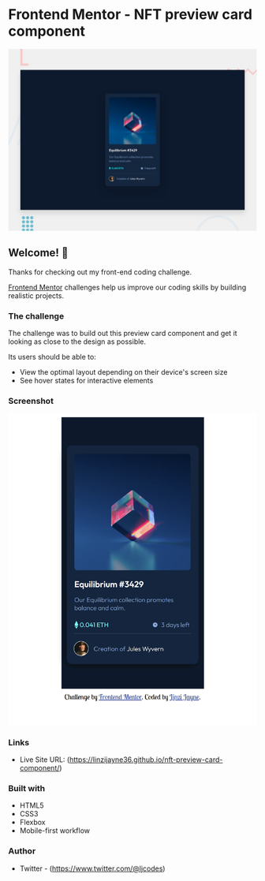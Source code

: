 # Frontend Mentor - NFT preview card component

![Design preview for the NFT preview card component coding challenge](./design/desktop-preview.jpg)

## Welcome! 👋

Thanks for checking out my front-end coding challenge.

[Frontend Mentor](https://www.frontendmentor.io) challenges help us improve our coding skills by building realistic projects.

### The challenge

The challenge was to build out this preview card component and get it looking as close to the design as possible.

Its users should be able to:

-   View the optimal layout depending on their device's screen size
-   See hover states for interactive elements

### Screenshot

![](./images/screenshot.png)

### Links

-   Live Site URL: (https://linzijayne36.github.io/nft-preview-card-component/)

### Built with

-   HTML5
-   CSS3
-   Flexbox
-   Mobile-first workflow

### Author

-   Twitter - (https://www.twitter.com/@ljcodes)
